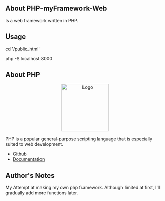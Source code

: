 ## About PHP-myFramework-Web

Is a web framework written in PHP.

## Usage

<p>cd '/public_html'</p>
<p>php -S localhost:8000</p>

## About PHP

<p align="center"><img src="https://i.imgur.com/zyHWMJU.png" width="150px" height="auto" alt="Logo"></a></p>

<p>PHP is a popular general-purpose scripting language that is especially suited to web development.</p>

* [Github](https://github.com/php)
* [Documentation](https://www.php.net/docs.php)

## Author's Notes

My Attempt at making my own php framework. Although limited at first, I'll gradually add more functions later.
